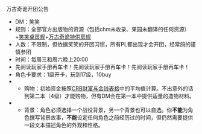 万古奇诡开团公告

- DM：笑笑
- 规则：全部官方出版物的资源（包括chm未收录、果园未翻译的任何资源）+[笑笑桌房规](https://github.com/xiaoxiaomeow/dnd-character-card/blob/main/%E6%88%BF%E8%A7%84.md)+[万古奇诡特供房规](https://github.com/xiaoxiaomeow/dnd-character-card/blob/main/strange_aeons/%E7%89%B9%E4%BE%9B%E6%88%BF%E8%A7%84.md)
- 人数：不限制，但依据笑笑的开团习惯，所有PL都出现才会开团，经常鸽的谨慎参团
- 时间：每周三和周六晚上20:00
- 先阅读玩家手册再车卡！先阅读玩家手册再车卡！先阅读玩家手册再车卡！
- 角色卡要求：1级开卡，玩到17级，10buy
- - 购物：初始资金按照[CRB财富与金钱表格](https://xiaoxiaomeow.github.io/pathfinder/core_rulebook/chapter%206/wealth%20and%20money)中的平均值计算。不出意外的话到第二本（4级）才能购物，但有DM会在第一本中提供适量的造物材料。
- - 背景：角色必须选择一个战役背景，另一个背景也可以自选。你**不能**为角色撰写背景故事，**不能**设定任何角色之前经历过的时间，但仍然需要提供一段文本描述角色的外观和性格。

